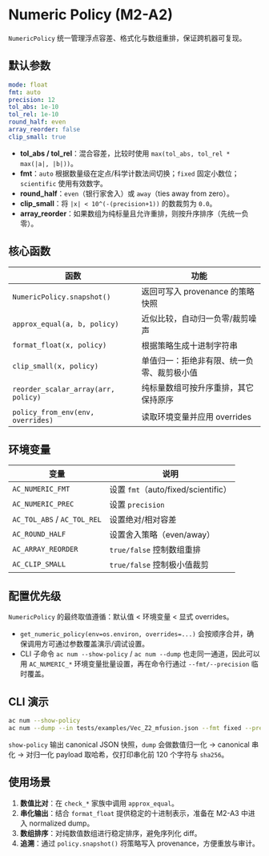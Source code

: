 
# Numeric Policy (M2-A2)

`NumericPolicy` 统一管理浮点容差、格式化与数组重排，保证跨机器可复现。

## 默认参数

```yaml
mode: float
fmt: auto
precision: 12
tol_abs: 1e-10
tol_rel: 1e-10
round_half: even
array_reorder: false
clip_small: true
```

- **tol_abs / tol_rel**：混合容差，比较时使用 `max(tol_abs, tol_rel * max(|a|, |b|))`。
- **fmt**：`auto` 根据数量级在定点/科学计数法间切换；`fixed` 固定小数位；`scientific` 使用有效数字。
- **round_half**：`even`（银行家舍入）或 `away`（ties away from zero）。
- **clip_small**：将 `|x| < 10^(-(precision+1))` 的数裁剪为 `0.0`。
- **array_reorder**：如果数组为纯标量且允许重排，则按升序排序（先统一负零）。

## 核心函数

| 函数 | 功能 |
| --- | --- |
| `NumericPolicy.snapshot()` | 返回可写入 provenance 的策略快照 |
| `approx_equal(a, b, policy)` | 近似比较，自动归一负零/裁剪噪声 |
| `format_float(x, policy)` | 根据策略生成十进制字符串 |
| `clip_small(x, policy)` | 单值归一：拒绝非有限、统一负零、裁剪极小值 |
| `reorder_scalar_array(arr, policy)` | 纯标量数组可按升序重排，其它保持原序 |
| `policy_from_env(env, overrides)` | 读取环境变量并应用 overrides |

## 环境变量

| 变量 | 说明 |
| --- | --- |
| `AC_NUMERIC_FMT` | 设置 `fmt`（auto/fixed/scientific） |
| `AC_NUMERIC_PREC` | 设置 `precision` |
| `AC_TOL_ABS` / `AC_TOL_REL` | 设置绝对/相对容差 |
| `AC_ROUND_HALF` | 设置舍入策略（even/away） |
| `AC_ARRAY_REORDER` | `true/false` 控制数组重排 |
| `AC_CLIP_SMALL` | `true/false` 控制极小值裁剪 |

## 配置优先级

`NumericPolicy` 的最终取值遵循：默认值 < 环境变量 < 显式 overrides。

- `get_numeric_policy(env=os.environ, overrides=...)` 会按顺序合并，确保调用方可通过参数覆盖演示/调试设置。
- CLI 子命令 `ac num --show-policy` / `ac num --dump` 也走同一通道，因此可以用 `AC_NUMERIC_*` 环境变量批量设置，再在命令行通过 `--fmt/--precision` 临时覆盖。

## CLI 演示

```bash
ac num --show-policy
ac num --dump --in tests/examples/Vec_Z2_mfusion.json --fmt fixed --precision 6
```

`show-policy` 输出 canonical JSON 快照，`dump` 会做数值归一化 → canonical 串化 → 对归一化 payload 取哈希，仅打印串化前 120 个字符与 `sha256`。

## 使用场景

1. **数值比对**：在 `check_*` 家族中调用 `approx_equal`。
2. **串化输出**：结合 `format_float` 提供稳定的十进制表示，准备在 M2-A3 中进入 normalized dump。
3. **数组排序**：对纯数值数组进行稳定排序，避免序列化 diff。
4. **追溯**：通过 `policy.snapshot()` 将策略写入 provenance，方便重放与审计。

